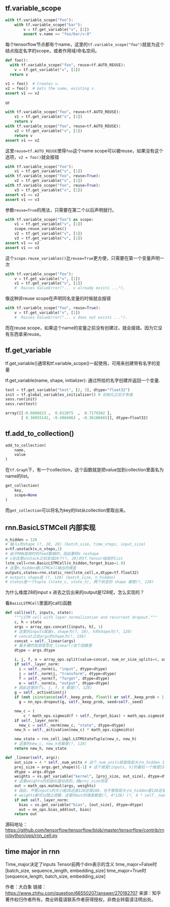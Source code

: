 
## tf.variable_scope

```py
with tf.variable_scope("foo"):
    with tf.variable_scope("bar"):
        v = tf.get_variable("v", [1])
        assert v.name == "foo/bar/v:0"
```

每个tensorflow节点都有个name，这里的```tf.variable_scope("foo")```就是为这个结点指定名字的scope，或者作用域/命名空间。

```py
def foo():
  with tf.variable_scope("foo", reuse=tf.AUTO_REUSE):
    v = tf.get_variable("v", [1])
  return v

v1 = foo()  # Creates v.
v2 = foo()  # Gets the same, existing v.
assert v1 == v2
```
or
```py
with tf.variable_scope("foo", reuse=tf.AUTO_REUSE):
    v1 = tf.get_variable("v", [1])
    return v
with tf.variable_scope("foo", reuse=tf.AUTO_REUSE):
    v2 = tf.get_variable("v", [1])
    return v
assert v1 == v2
```

这里```reuse=tf.AUTO_REUSE```使得```foo```这个name scope可以被reuse，如果没有这个选项，```v2 = foo()```就会报错

```py
with tf.variable_scope("foo"):
    v1 = tf.get_variable("v", [1])
with tf.variable_scope("foo", reuse=True):
    v2 = tf.get_variable("v", [1])
with tf.variable_scope("foo", reuse=True):
    v3 = tf.get_variable("v", [1])
assert v1 == v2
assert v1 == v3
```

参数```reuse=True```的用法，只需要在第二个以后声明就行。

```py
with tf.variable_scope("foo") as scope:
    v1 = tf.get_variable("v", [1])
    scope.reuse_variables()
    v2 = tf.get_variable("v", [1])
    v3 = tf.get_variable("v", [1])
assert v1 == v2
assert v1 == v3
```

这个```scope.reuse_variables()```比```reuse=True```更方便，只需要在第一个变量声明一次

```py
with tf.variable_scope("foo"):
    v = tf.get_variable("v", [1])
    v1 = tf.get_variable("v", [1])
    #  Raises ValueError("... v already exists ...").
```

像这种非reuse scope在声明同名变量的时候就会报错

```py
with tf.variable_scope("foo", reuse=True):
    v = tf.get_variable("v", [1])
    #  Raises ValueError("... v does not exists ...").
```

而在reuse scope，如果这个name的变量之前没有创建过，就会报错。因为它没有东西拿来reuse。

## tf.get_variable

tf.get_variable()通常和tf.variable_scope()一起使用，可用来创建带有名字的变量

tf.get_variable(name, shape, initializer): 通过所给的名字创建并返回一个变量.

```py
test = tf.get_variable("test", [2, 3], dtype="float32")
init = tf.global_variables_initializer() # 初始化之后才有值
sess.run(init)
sess.run(test)

array([[-0.6606623 ,  0.812075  ,  0.7179302 ],
       [ 0.36955142, -0.4984063 , -0.36186665]], dtype=float32)
```

## tf.add_to_collection()

```py
add_to_collection(
    name,
    value
)
```

在```tf.Graph```下，有一个collection，这个函数就是把value加到collection里面名为name的list。

```py
get_collection(
    key,
    scope=None
)
```

而```get_collection```可以将名为key的list从collection里取出来。

## rnn.BasicLSTMCell 内部实现

```py
n_hidden = 128
# 输入x的shape (?, 28, 28) (batch_size, time_steps, input_size)
x=tf.unstack(x,n_steps,1)  
# 由于RNN是按时刻feed数据的，因此要把x reshape
# x在这里unstack之后变成28个(?, 28)的tf.Tensor组成的list
lstm_cell=rnn.BasicLSTMCell(n_hidden,forget_bias=1.0)  
# 这里n_hidden是LSTMCell输出的维度
outputs,states=rnn.static_rnn(lstm_cell,x,dtype=tf.float32)  
# outputs shape是 (?, 128) (batch_size, n_hidden)
# states是一个tuple (state_c, state_h), 两个状态的 shape 都是(?, 128)
```

为什么维度28的input x 进去之后出来的output是128呢，怎么实现的？

看`BasicLSTMCell`里面的call()函数
```py
def call(self, inputs, state):
    """LSTM cell with layer normalization and recurrent dropout."""
    c, h = state
    args = array_ops.concat([inputs, h], 1)
    # 这里的inputs就是x，shape为(?, 28), h的shape为(?, 128)
    # concat之后args的shape为(?, 156)
    concat = self._linear(args)
    # 最关键的信息隐含在_linear()这个函数里
    dtype = args.dtype

    i, j, f, o = array_ops.split(value=concat, num_or_size_splits=4, axis=1)
    if self._layer_norm:
      i = self._norm(i, "input", dtype=dtype)
      j = self._norm(j, "transform", dtype=dtype)
      f = self._norm(f, "forget", dtype=dtype)
      o = self._norm(o, "output", dtype=dtype)
    # 因此这里四个i, j, f, 0 都是(?, 128) 
    g = self._activation(j)
    if (not isinstance(self._keep_prob, float)) or self._keep_prob < 1:
      g = nn_ops.dropout(g, self._keep_prob, seed=self._seed)

    new_c = (
        c * math_ops.sigmoid(f + self._forget_bias) + math_ops.sigmoid(i) * g)
    if self._layer_norm:
      new_c = self._norm(new_c, "state", dtype=dtype)
    new_h = self._activation(new_c) * math_ops.sigmoid(o)

    new_state = rnn_cell_impl.LSTMStateTuple(new_c, new_h)
    # 这里的new_c, new_h也都是(?, 128) 
    return new_h, new_state
```

```py
def _linear(self, args):
    out_size = 4 * self._num_units # 这个_num_units就是隐层大小n_hidden 128，
    proj_size = args.get_shape()[-1] # 这个就是[inputs, h]的最后一个维度156
    dtype = args.dtype
    weights = vs.get_variable("kernel", [proj_size, out_size], dtype=dtype)
    # 这里weights的初始化是动态的，随proj_size而变
    out = math_ops.matmul(args, weights)
    # 因此，不管inputs的大小是28还是128还是188，也不管隐层大小n_hidden是128还是888
    # weights都可以随之调整，这里的out的维度都是(?, 4*128) (?, 4 * self._num_units)
    if not self._layer_norm:
      bias = vs.get_variable("bias", [out_size], dtype=dtype)
      out = nn_ops.bias_add(out, bias)
    return out
```

源码地址： https://github.com/tensorflow/tensorflow/blob/master/tensorflow/contrib/rnn/python/ops/rnn_cell.py

## time major in rnn

Time_major决定了inputs Tensor前两个dim表示的含义 
time_major=False时[batch_size, sequence_length, embedding_size]
time_major=True时[sequence_length, batch_size, embedding_size]

作者：大白象
链接：https://www.zhihu.com/question/66550207/answer/270182707
来源：知乎
著作权归作者所有。商业转载请联系作者获得授权，非商业转载请注明出处。
